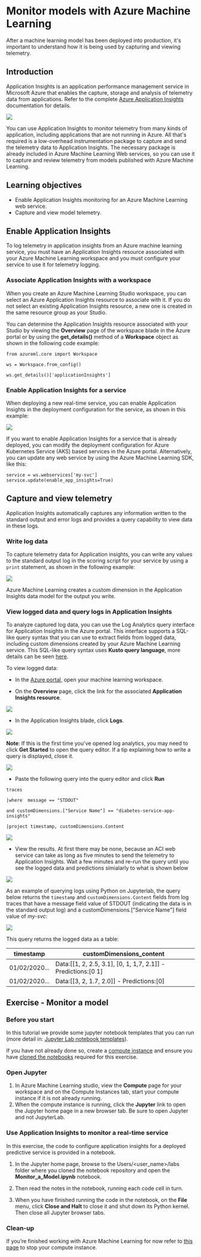 # Monitor models with Azure Machine Learning

After a machine learning model has been deployed into production, it's important to understand how it is being used by capturing and viewing telemetry.

## Introduction

Application Insights is an application performance management service in Microsoft Azure that enables the capture, storage and analysis of telemetry data from applications. Refer to the complete [Azure Application Insights](https://docs.microsoft.com/en-gb/azure/azure-monitor/app/app-insights-overview) documentation for details.

![](../Images/78.PNG)

You can use Application Insights to monitor telemetry from many kinds of application, including applications that are not running in Azure. All that's required is a low-overhead instrumentation package to capture and send the telemetry data to Application Insights. The necessary package is already included in Azure Machine Learning Web services, so you can use it to capture and review telemetry from models published with Azure Machine Learning.

## Learning objectives

* Enable Application Insights monitoring for an Azure Machine Learning web service.
* Capture and view model telemetry.

## Enable Application Insights

To log telemetry in application insights from an Azure machine learning service, you must have an Application Insights resource associated with your Azure Machine Learning workspace and you must configure your service to use it for telemetry logging.

### Associate Application Insights with a workspace

When you create an Azure Machine Learning Studio workspace, you can select an Azure Application Insights resource to associate with it. If you do not select an existing Application Insights resource, a new one is created in the same resource group as your Studio.

You can determine the Application Insights resource associated with your Studio by viewing the **Overview** page of the workspace blade in the Azure portal or by using the **get_details()** method of a **Workspace** object as shown in the following code example:

```
from azureml.core import Workspace

ws = Workspace.from_config()

ws.get_details()['applicationInsights']
```

### Enable Application Insights for a service

When deploying a new real-time service, you can enable Application Insights in the deployment configuration for the service, as shown in this example:

![](../Images/79.PNG)

If you want to enable Application Insights for a service that is already deployed, you can modify the deployment configuration for Azure Kubernetes Service (AKS) based services in the Azure portal. Alternatively, you can update any web service by using the Azure Machine Learning SDK, like this:
```
service = ws.webservices['my-svc']
service.update(enable_app_insights=True)
```
## Capture and view telemetry

Application Insights automatically captures any information written to the standard output and error logs and provides a query capability to view data in these logs.

### Write log data
To capture telemetry data for Application insights, you can write any values to the standard output log in the scoring script for your service by using a `print` statement, as shown in the following example:

![](../Images/79.PNG)

Azure Machine Learning creates a custom dimension in the Application Insights data model for the output you write.

### View logged data and query logs in Application Insights
To analyze captured log data, you can use the Log Analytics query interface for Application Insights in the Azure portal. This interface supports a SQL-like query syntax that you can use to extract fields from logged data, including custom dimensions created by your Azure Machine Learning service. This SQL-like query syntax uses **Kusto query language**, more details can be seen [here](https://docs.microsoft.com/en-us/services-hub/health/log_analytics_query_language).

To view logged data:

* In the [Azure portal](https://portal.azure.com/#home), open your machine learning workspace. 

* On the **Overview** page, click the link for the associated **Application Insights resource**.

![](../Images/85.PNG)

* In the Application Insights blade, click **Logs**.

![](../Images/86.PNG)

**Note**: If this is the first time you've opened log analytics, you may need to click **Get Started** to open the query editor. If a tip explaining how to write a query is displayed, close it.

![](../Images/87.PNG)

* Paste the following query into the query editor and click **Run**

`traces`

`|where  message == "STDOUT"`

`and customDimensions.["Service Name"] == "diabetes-service-app-insights"`

`|project timestamp, customDimensions.Content`

![](../Images/89.PNG)

* View the results. At first there may be none, because an ACI web service can take as long as five minutes to send the telemetry to Application Insights. 
Wait a few minutes and re-run the query until you see the logged data and predictions simialarly to what is shown below

![](../Images/90.PNG)

As an example of querying logs using Python on Jupyterlab, the query below returns the `timestamp` and `customDimensions.Content` fields from log traces that have a message field value of STDOUT (indicating the data is in the standard output log) and a customDimensions.["Service Name"] field value of *my-svc*:

![](../Images/80.PNG)

This query returns the logged data as a table:

|timestamp|customDimensions_content|
|-------|-------|
|01/02/2020...	|Data:[[1, 2, 2.5, 3.1], [0, 1, 1,7, 2.1]] - Predictions:[0 1]|
|01/02/2020...	|Data:[[3, 2, 1.7, 2.0]] - Predictions:[0]|

## Exercise - Monitor a model

### Before you start

In this tutorial we provide some jupyter notebook templates that you can run (more detail in: [Jupyter Lab notebook templates](../labs)).

If you have not already done so, create a [compute instance](../Documents/Create-Compute-Instance.md) and ensure you have [cloned the notebooks](../Documents/Clone-and-Run-a-Notebook.md) required for this exercise.

### Open Jupyter

1. In Azure Machine Learning studio, view the **Compute** page for your workspace and on the Compute Instances tab, start your compute instance if it is not already running.
2. When the compute instance is running, click the **Jupyter** link to open the Jupyter home page in a new browser tab. Be sure to open Jupyter and not JupyterLab.

### Use Application Insights to monitor a real-time service
In this exercise, the code to configure application insights for a deployed predictive service is provided in a notebook.

1. In the Jupyter home page, browse to the Users/<user_name>/labs folder where you cloned the notebook repository and open the **Monitor_a_Model.ipynb** notebook.

2. Then read the notes in the notebook, running each code cell in turn.

3. When you have finished running the code in the notebook, on the **File** menu, click **Close and Halt** to close it and shut down its Python kernel. Then close all Jupyter browser tabs.

### Clean-up
If you’re finished working with Azure Machine Learning for now refer to [this page](../Documents/Stop-Compute-Instance.md) to stop your compute instance. 
